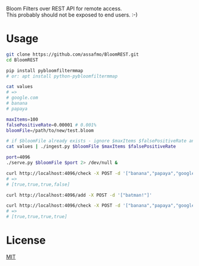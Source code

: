 Bloom Filters over REST API for remote access.  
This probably should not be exposed to end users. :-)  

# Usage
```bash
git clone https://github.com/assafmo/BloomREST.git
cd BloomREST

pip install pybloomfiltermmap
# or: apt install python-pybloomfiltermmap

cat values
# => 
# google.com
# banana
# papaya

maxItems=100
falsePositiveRate=0.00001 # 0.001%
bloomFile=/path/to/new/test.bloom

# if $bloomFile already exists - ignore $maxItems $falsePositiveRate and just add the values to it
cat values | ./ingest.py $bloomFile $maxItems $falsePositiveRate 

port=4096
./serve.py $bloomFile $port 2> /dev/null &

curl http://localhost:4096/check -X POST -d '["banana","papaya","google.com","batman!"]'
# =>
# [true,true,true,false]

curl http://localhost:4096/add -X POST -d '["batman!"]'

curl http://localhost:4096/check -X POST -d '["banana","papaya","google.com","batman!"]'
# =>
# [true,true,true,true]
```

# License
[MIT](/LICENSE.md)
